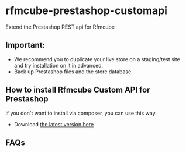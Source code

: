 # rfmcube-prestashop-customapi
Extend the Prestashop REST api for Rfmcube

## Important:
- We recommend you to duplicate your live store on a staging/test site and try installation on it in advanced.
- Back up Prestashop files and the store database.

## How to install Rfmcube Custom API for Prestashop

If you don't want to install via composer, you can use this way.

- Download [the latest version here](https://github.com/rfmcube/rfmcube-prestashop-customapi/archive/master.zip)


## FAQs
